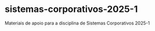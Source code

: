 # sistemas-corporativos-2025-1
Materiais de apoio para a disciplina de Sistemas Corporativos 2025-1

